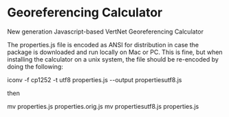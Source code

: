 # Georeferencing Calculator

New generation Javascript-based VertNet Georeferencing Calculator

The properties.js file is encoded as ANSI for distribution in case the package is downloaded and run locally on Mac or PC. This is fine, but when installing the calculator on a unix system, the file should be re-encoded by doing the following:

iconv -f cp1252 -t utf8 properties.js --output propertiesutf8.js

then 

mv properties.js properties.orig.js
mv propertiesutf8.js properties.js
